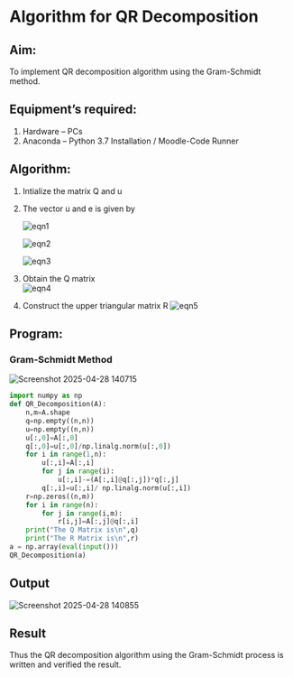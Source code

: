 # Algorithm for QR Decomposition
## Aim:
To implement QR decomposition algorithm using the Gram-Schmidt method.
## Equipment’s required:
1.	Hardware – PCs
2.	Anaconda – Python 3.7 Installation / Moodle-Code Runner
## Algorithm:
1.	Intialize the matrix Q and u
2.	The vector u and e is given by

    ![eqn1](./ex4.jpg)

    ![eqn2](./ex6.jpg)

    ![eqn3](./ex3.jpg)

3.	Obtain the Q matrix   
    ![eqn4](./ex1.jpg)
4.	Construct the upper triangular matrix R
    ![eqn5](./ex2.jpg)



## Program:
### Gram-Schmidt Method
![Screenshot 2025-04-28 140715](https://github.com/user-attachments/assets/8d8ab4c0-c9e4-40fb-b500-37448923afb0)
```python
import numpy as np
def QR_Decomposition(A):
    n,m=A.shape
    q=np.empty((n,n))
    u=np.empty((n,n))
    u[:,0]=A[:,0]
    q[:,0]=u[:,0]/np.linalg.norm(u[:,0])
    for i in range(1,n):
        u[:,i]=A[:,i]
        for j in range(i):
            u[:,i]-=(A[:,i]@q[:,j])*q[:,j]
        q[:,i]=u[:,i]/ np.linalg.norm(u[:,i])
    r=np.zeros((n,m))
    for i in range(n):
        for j in range(i,m):
            r[i,j]=A[:,j]@q[:,i]
    print("The Q Matrix is\n",q)
    print("The R Matrix is\n",r)
a = np.array(eval(input()))
QR_Decomposition(a)
```

## Output
![Screenshot 2025-04-28 140855](https://github.com/user-attachments/assets/d9ae754e-01ab-42fb-ba16-2b1ff2cc1991)
## Result
Thus the QR decomposition algorithm using the Gram-Schmidt process is written and verified the result.
